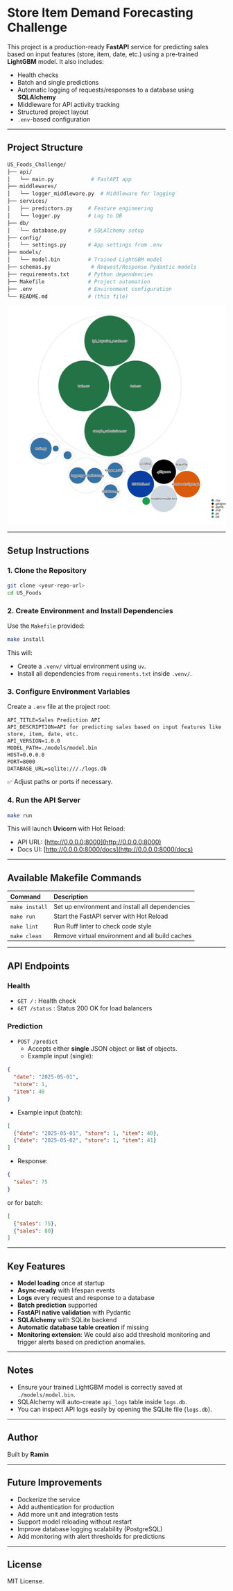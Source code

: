 # Store Item Demand Forecasting Challenge

This project is a production-ready **FastAPI** service for predicting sales based on input features (store, item, date, etc.) using a pre-trained **LightGBM** model.
It also includes:
- Health checks
- Batch and single predictions
- Automatic logging of requests/responses to a database using **SQLAlchemy**
- Middleware for API activity tracking
- Structured project layout
- `.env`-based configuration

---

## Project Structure

```bash
US_Foods_Challenge/
├── api/
│   └── main.py            # FastAPI app
├── middlewares/
│   └── logger_middleware.py  # Middleware for logging
├── services/
│   ├── predictors.py     # Feature engineering
│   └── logger.py         # Log to DB
├── db/
│   └── database.py       # SQLAlchemy setup
├── config/
│   └── settings.py       # App settings from .env
├── models/
│   └── model.bin         # Trained LightGBM model
├── schemas.py             # Request/Response Pydantic models
├── requirements.txt      # Python dependencies
├── Makefile              # Project automation
├── .env                  # Environment configuration
└── README.md             # (this file)
```

![Visualization of the codebase](./diagram.svg)

---

## Setup Instructions

### 1. Clone the Repository

```bash
git clone <your-repo-url>
cd US_Foods
```

### 2. Create Environment and Install Dependencies

Use the `Makefile` provided:

```bash
make install
```

This will:
- Create a `.venv/` virtual environment using `uv`.
- Install all dependencies from `requirements.txt` inside `.venv/`.

### 3. Configure Environment Variables

Create a `.env` file at the project root:

```dotenv
API_TITLE=Sales Prediction API
API_DESCRIPTION=API for predicting sales based on input features like store, item, date, etc.
API_VERSION=1.0.0
MODEL_PATH=./models/model.bin
HOST=0.0.0.0
PORT=8000
DATABASE_URL=sqlite:///./logs.db
```

✅ Adjust paths or ports if necessary.

### 4. Run the API Server

```bash
make run
```

This will launch **Uvicorn** with Hot Reload:

- API URL: [http://0.0.0.0:8000](http://0.0.0.0:8000)
- Docs UI: [http://0.0.0.0:8000/docs](http://0.0.0.0:8000/docs)

---


## Available Makefile Commands

| Command | Description |
|:---|:---|
| `make install` | Set up environment and install all dependencies |
| `make run` | Start the FastAPI server with Hot Reload |
| `make lint` | Run Ruff linter to check code style |
| `make clean` | Remove virtual environment and all build caches |

---

## API Endpoints

### Health

- `GET /` : Health check
- `GET /status` : Status 200 OK for load balancers

### Prediction

- `POST /predict`
  - Accepts either **single** JSON object or **list** of objects.
  - Example input (single):

```json
{
  "date": "2025-05-01",
  "store": 1,
  "item": 40
}
```

- Example input (batch):

```json
[
  {"date": "2025-05-01", "store": 1, "item": 40},
  {"date": "2025-05-02", "store": 1, "item": 41}
]
```

- Response:

```json
{
  "sales": 75
}
```

or for batch:

```json
[
  {"sales": 75},
  {"sales": 80}
]
```

---

## Key Features

- **Model loading** once at startup
- **Async-ready** with lifespan events
- **Logs** every request and response to a database
- **Batch prediction** supported
- **FastAPI native validation** with Pydantic
- **SQLAlchemy** with SQLite backend
- **Automatic database table creation** if missing
- **Monitoring extension**: We could also add threshold monitoring and trigger alerts based on prediction anomalies.

---

## Notes

- Ensure your trained LightGBM model is correctly saved at `./models/model.bin`.
- SQLAlchemy will auto-create `api_logs` table inside `logs.db`.
- You can inspect API logs easily by opening the SQLite file (`logs.db`).

---

## Author

Built by **Ramin**

---

## Future Improvements

- Dockerize the service
- Add authentication for production
- Add more unit and integration tests
- Support model reloading without restart
- Improve database logging scalability (PostgreSQL)
- Add monitoring with alert thresholds for predictions

---

## License

MIT License.

